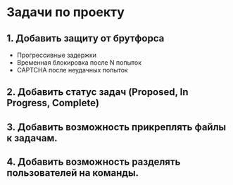 # Задачи по проекту

## 1. Добавить защиту от брутфорса
  - Прогрессивные задержки
  - Временная блокировка после N попыток
  - CAPTCHA после неудачных попыток

## 2. Добавить статус задач (Proposed, In Progress, Complete)

## 3. Добавить возможность прикреплять файлы к задачам.

## 4. Добавить возможность разделять пользователей на команды.
